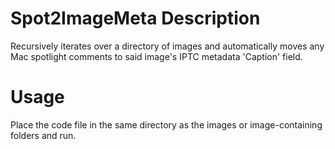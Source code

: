 # Spot2ImageMeta Description
Recursively iterates over a directory of images and automatically moves any Mac spotlight comments to said image's IPTC metadata 'Caption' field.

# Usage
Place the code file in the same directory as the images or image-containing folders and run.
